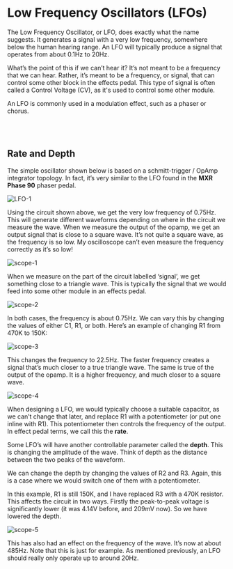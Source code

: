 # Low Frequency Oscillators (LFOs)

The Low Frequency Oscillator, or LFO, does exactly what the name suggests. It generates a signal with a very low frequency, somewhere below the human hearing range. An LFO will typically produce a signal that operates from about 0.1Hz to 20Hz.

What’s the point of this if we can’t hear it? It’s not meant to be a frequency that we can hear. Rather, it’s meant to be a frequency, or signal, that can control some other block in the effects pedal. This type of signal is often called a Control Voltage (CV), as it's used to control some other module.

An LFO is commonly used in a modulation effect, such as a phaser or chorus.

</br></br>

## Rate and Depth
The simple oscillator shown below is based on a schmitt-trigger / OpAmp integrator topology. In fact, it’s very similar to the LFO found in the **MXR Phase 90** phaser pedal.

![LFO-1](https://github.com/user-attachments/assets/177e6d5d-4d9a-4e73-bd85-092bbf4356cf)
</br>

Using the circuit shown above, we get the very low frequency of 0.75Hz. This will generate different waveforms depending on where in the circuit we measure the wave.
When we measure the output of the opamp, we get an output signal that is close to a square wave. It’s not quite a square wave, as the frequency is so low. My oscilloscope can’t even measure the frequency correctly as it’s so low!

![scope-1](https://github.com/user-attachments/assets/71475eaf-97cc-4b37-baa0-ac4baaaff9fe)
</br>

When we measure on the part of the circuit labelled ‘signal’, we get something close to a triangle wave. This is typically the signal that we would feed into some other module in an effects pedal.

![scope-2](https://github.com/user-attachments/assets/0859fc61-46ce-45dc-b128-1be196d4ada4)
</br>

In both cases, the frequency is about 0.75Hz. We can vary this by changing the values of either C1, R1, or both. Here’s an example of changing R1 from 470K to 150K:

![scope-3](https://github.com/user-attachments/assets/6e023416-5544-4fed-8cee-a403b2fa3202)
</br>

This changes the frequency to 22.5Hz. The faster frequency creates a signal that’s much closer to a true triangle wave. The same is true of the output of the opamp. It is a higher frequency, and much closer to a square wave.

![scope-4](https://github.com/user-attachments/assets/26a3bfd1-2a7b-446e-879c-639b0390a57e)
</br>

When designing a LFO, we would typically choose a suitable capacitor, as we can’t change that later, and replace R1 with a potentiometer (or put one inline with R1). This potentiometer then controls the frequency of the output. In effect pedal terms, we call this the **rate**.

Some LFO’s will have another controllable parameter called the **depth**. This is changing the amplitude of the wave. Think of depth as the distance between the two peaks of the waveform.

We can change the depth by changing the values of R2 and R3. Again, this is a case where we would switch one of them with a potentiometer.
</br>

In this example, R1 is still 150K, and I have replaced R3 with a 470K resistor. This affects the circuit in two ways. Firstly the peak-to-peak voltage is significantly lower (it was 4.14V before, and 209mV now). So we have lowered the depth.

![scope-5](https://github.com/user-attachments/assets/25b38d5d-2ce6-4531-ab60-367812fc48bf)
</br>

This has also had an effect on the frequency of the wave. It’s now at about 485Hz. Note that this is just for example. As mentioned previously, an LFO should really only operate up to around 20Hz.
